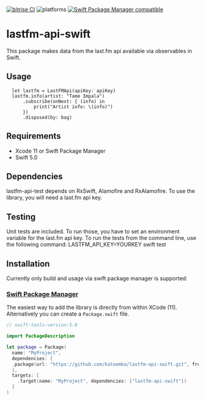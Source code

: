 [![bitrise CI](https://img.shields.io/bitrise/ec061cfdaf1d423d?token=zDQthUt8bAxUJo_SzmpS6w)](https://bitrise.io)
![platforms](https://img.shields.io/badge/platforms-iOS%20%7C%20macOS%20%7C%20tvOS%20%7C%20watchOS-lightgrey)
[![Swift Package Manager compatible](https://img.shields.io/badge/Swift%20Package%20Manager-compatible-brightgreen.svg)](https://github.com/apple/swift-package-manager)

# lastfm-api-swift

This package makes data from the last.fm api available via observables in Swift. 

## Usage

```
  let lastfm = LastFMApi(apiKey: apiKey)
  lastfm.info(artist: "Tame Impala")
      .subscribe(onNext: { (info) in
          print("Artist info: \(info)")
      })
      .disposed(by: bag)
```

## Requirements

* Xcode 11 or Swift Package Manager
* Swift 5.0

## Dependencies

lastfm-api-test depends on RxSwift, Alamofire and RxAlamofire. To use the library, you will need a last.fm api key.

## Testing

Unit tests are included. To run those, you have to set an environment variable for the last.fm api key. To run the tests from the command line, use the following command:
LASTFM_API_KEY=YOURKEY swift test

## Installation

Currently only build and usage via swift package manager is supported:

### [Swift Package Manager](https://github.com/apple/swift-package-manager)

The easiest way to add the library is directly from within XCode (11). Alternatively you can create a `Package.swift` file. 

```swift
// swift-tools-version:5.0

import PackageDescription

let package = Package(
  name: "MyProject",
  dependencies: [
  .package(url: "https://github.com/katoemba/lastfm-api-swift.git", from: "0.0.1")
  ],
  targets: [
    .target(name: "MyProject", dependencies: ["lastfm-api-swift"])
  ]
)
```

